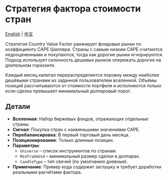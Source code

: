 # Стратегия фактора стоимости стран
[English](README.md) | [中文](README_cn.md)

Стратегия Country Value Factor ранжирует фондовые рынки по коэффициенту CAPE Шиллера. Страны с самым низким CAPE считаются недооцененными и покупаются, тогда как дорогие рынки игнорируются. Подход использует склонность дешевых рынков опережать дорогие на длительном горизонте.

Каждый месяц капитал перераспределяется поровну между наиболее дешёвыми странами из заданной пользователем вселенной. Объёмы позиций рассчитываются от стоимости портфеля и исполняются только если сделка превышает минимальный долларовый порог.

## Детали

- **Вселенная**: Набор биржевых фондов, отражающих отдельные страны.
- **Сигнал**: Покупка стран с наименьшими значениями CAPE.
- **Перебалансировка**: В первый торговый день месяца.
- **Позиционирование**: Только длинные позиции.
- **Параметры**:
  - `Universe` – список инструментов по странам.
  - `MinTradeUsd` – минимальный размер сделки в долларах.
  - `CandleType` – тип свечей (по умолчанию дневные).
- **Примечание**: Пример кода содержит заглушку и требует доработки реальными расчётами фактора.

